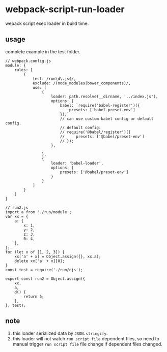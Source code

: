 # webpack-script-run-loader
wepack script exec loader in build time.

## usage
complete example in the test folder.

```
// webpack.config.js
module: {
    rules: [
        {
            test: /run\d\.js$/, 
            exclude: /(node_modules|bower_components)/,
            use: [
                {
                    loader: path.resolve(__dirname, '../index.js'),
                    options: {
                        babel: `require('babel-register')({
                            presets: ['babel-preset-env']
                        });` 
                        // can use custom babel config or default config.
                        // default config:
                        // require('@babel/register')({
                        //     presets: ['@babel/preset-env']
                        // });
                    },  
                   
                },
                {
                    loader: 'babel-loader',
                    options: {
                        presets: ['@babel/preset-env']
                    }
                }
            ]
        }
    ]
}
```

```
// run2.js
import a from './run/module';
var xx = {
    a: {
        x: 1,
        y: 2,
        z: 3,
        0: 4,
    },
};
for (let x of [1, 2, 3]) {
    xx['a' + x] = Object.assign({}, xx.a);
    delete xx['a' + x][0];
}
const test = require('./run/cjs');

export const run2 = Object.assign({
    xx,
    a,
    d() {
        return 5;
    },
}, test);

```
## note
1. this loader serialized data by `JSON.stringify`.
2. this loader will not watch `run script file` dependent files, so need to manual trigger `run script file` file change if dependent files changed.